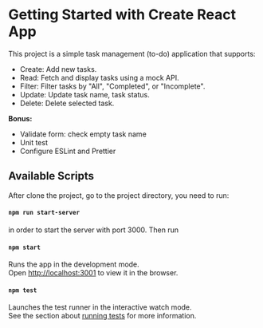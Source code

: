 # Getting Started with Create React App

This project is a simple task management (to-do) application that supports:

- Create: Add new tasks.
- Read: Fetch and display tasks using a mock API.
- Filter: Filter tasks by "All", "Completed", or "Incomplete".
- Update: Update task name, task status.
- Delete: Delete selected task.

**Bonus:**

- Validate form: check empty task name
- Unit test
- Configure ESLint and Prettier

## Available Scripts

After clone the project, go to the project directory, you need to run:

#### `npm run start-server`

in order to start the server with port 3000. Then run

#### `npm start`

Runs the app in the development mode.\
Open [http://localhost:3001](http://localhost:3001) to view it in the browser.

#### `npm test`

Launches the test runner in the interactive watch mode.\
See the section about [running tests](https://facebook.github.io/create-react-app/docs/running-tests) for more information.
